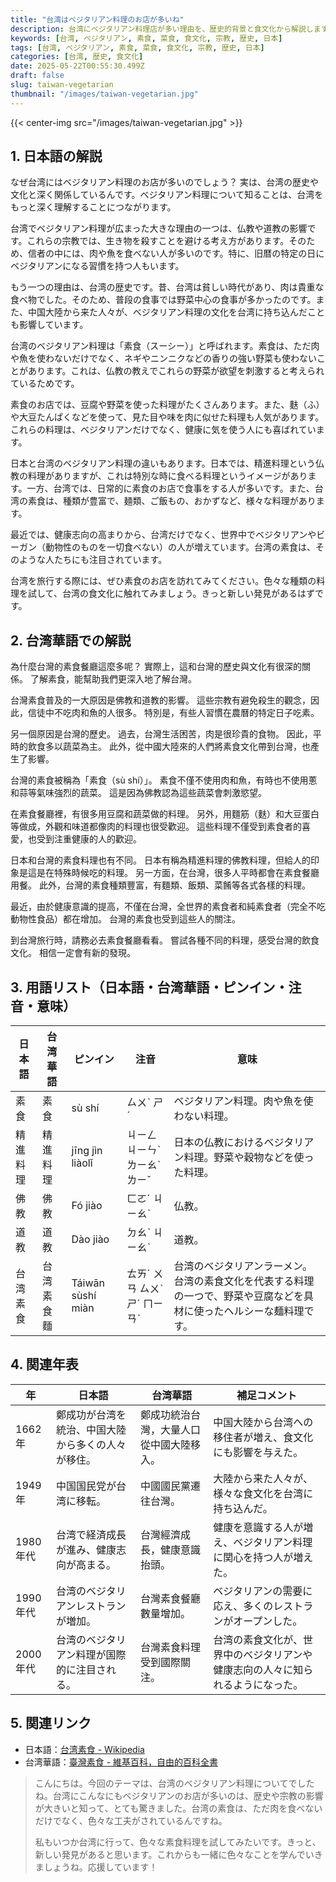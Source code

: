```yaml
---
title: "台湾はベジタリアン料理のお店が多いね"
description: 台湾にベジタリアン料理店が多い理由を、歴史的背景と食文化から解説します。日本との関連も紹介。
keywords: [台湾, ベジタリアン, 素食, 菜食, 食文化, 宗教, 歴史, 日本]
tags: [台湾, ベジタリアン, 素食, 菜食, 食文化, 宗教, 歴史, 日本]
categories: [台湾, 歴史, 食文化]
date: 2025-05-22T00:55:30.499Z
draft: false
slug: taiwan-vegetarian
thumbnail: "/images/taiwan-vegetarian.jpg"
---
```


{{< center-img src="/images/taiwan-vegetarian.jpg" >}}

## 1. 日本語の解説

なぜ台湾にはベジタリアン料理のお店が多いのでしょう？ 実は、台湾の歴史や文化と深く関係しているんです。ベジタリアン料理について知ることは、台湾をもっと深く理解することにつながります。

台湾でベジタリアン料理が広まった大きな理由の一つは、仏教や道教の影響です。これらの宗教では、生き物を殺すことを避ける考え方があります。そのため、信者の中には、肉や魚を食べない人が多いのです。特に、旧暦の特定の日にベジタリアンになる習慣を持つ人もいます。

もう一つの理由は、台湾の歴史です。昔、台湾は貧しい時代があり、肉は貴重な食べ物でした。そのため、普段の食事では野菜中心の食事が多かったのです。また、中国大陸から来た人々が、ベジタリアン料理の文化を台湾に持ち込んだことも影響しています。

台湾のベジタリアン料理は「素食（スーシー）」と呼ばれます。素食は、ただ肉や魚を使わないだけでなく、ネギやニンニクなどの香りの強い野菜も使わないことがあります。これは、仏教の教えでこれらの野菜が欲望を刺激すると考えられているためです。

素食のお店では、豆腐や野菜を使った料理がたくさんあります。また、麩（ふ）や大豆たんぱくなどを使って、見た目や味を肉に似せた料理も人気があります。これらの料理は、ベジタリアンだけでなく、健康に気を使う人にも喜ばれています。

日本と台湾のベジタリアン料理の違いもあります。日本では、精進料理という仏教の料理がありますが、これは特別な時に食べる料理というイメージがあります。一方、台湾では、日常的に素食のお店で食事をする人が多いです。また、台湾の素食は、種類が豊富で、麺類、ご飯もの、おかずなど、様々な料理があります。

最近では、健康志向の高まりから、台湾だけでなく、世界中でベジタリアンやビーガン（動物性のものを一切食べない）の人が増えています。台湾の素食は、そのような人たちにも注目されています。

台湾を旅行する際には、ぜひ素食のお店を訪れてみてください。色々な種類の料理を試して、台湾の食文化に触れてみましょう。きっと新しい発見があるはずです。

## 2. 台湾華語での解説

為什麼台灣的素食餐廳這麼多呢？ 實際上，這和台灣的歷史與文化有很深的關係。 了解素食，能幫助我們更深入地了解台灣。

台灣素食普及的一大原因是佛教和道教的影響。 這些宗教有避免殺生的觀念，因此，信徒中不吃肉和魚的人很多。 特別是，有些人習慣在農曆的特定日子吃素。

另一個原因是台灣的歷史。 過去，台灣生活困苦，肉是很珍貴的食物。 因此，平時的飲食多以蔬菜為主。 此外，從中國大陸來的人們將素食文化帶到台灣，也產生了影響。

台灣的素食被稱為「素食（sù shí）」。 素食不僅不使用肉和魚，有時也不使用蔥和蒜等氣味強烈的蔬菜。 這是因為佛教認為這些蔬菜會刺激慾望。

在素食餐廳裡，有很多用豆腐和蔬菜做的料理。 另外，用麵筋（麩）和大豆蛋白等做成，外觀和味道都像肉的料理也很受歡迎。 這些料理不僅受到素食者的喜愛，也受到注重健康的人的歡迎。

日本和台灣的素食料理也有不同。 日本有稱為精進料理的佛教料理，但給人的印象是這是在特殊時候吃的料理。 另一方面，在台灣，很多人平時都會在素食餐廳用餐。 此外，台灣的素食種類豐富，有麵類、飯類、菜餚等各式各樣的料理。

最近，由於健康意識的提高，不僅在台灣，全世界的素食者和純素食者（完全不吃動物性食品）都在增加。 台灣的素食也受到這些人的關注。

到台灣旅行時，請務必去素食餐廳看看。 嘗試各種不同的料理，感受台灣的飲食文化。 相信一定會有新的發現。

## 3. 用語リスト（日本語・台湾華語・ピンイン・注音・意味）

| 日本語   | 台湾華語   | ピンイン    | 注音   | 意味                                                                                               |
| -------- | -------- | --------- | ---- | -------------------------------------------------------------------------------------------------- |
| 素食     | 素食     | sù shí    | ㄙㄨˋ ㄕˊ | ベジタリアン料理。肉や魚を使わない料理。                                                                                                |
| 精進料理 | 精進料理 | jīng jìn liàolǐ | ㄐㄧㄥ ㄐㄧㄣˋ ㄌㄧㄠˋ ㄌㄧˇ | 日本の仏教におけるベジタリアン料理。野菜や穀物などを使った料理。                                                                    |
| 佛教     | 佛教     | Fó jiào   | ㄈㄛˊ ㄐㄧㄠˋ  | 仏教。                                                                                               |
| 道教     | 道教     | Dào jiào   | ㄉㄠˋ ㄐㄧㄠˋ   | 道教。                                                                                               |
| 台湾素食 | 台湾素食麵 | Táiwān sùshí miàn | ㄊㄞˊ ㄨㄢ ㄙㄨˋ ㄕˊ ㄇㄧㄢˋ | 台湾のベジタリアンラーメン。台湾の素食文化を代表する料理の一つで、野菜や豆腐などを具材に使ったヘルシーな麺料理です。 |

## 4. 関連年表

| 年    | 日本語                                                    | 台湾華語                                                      | 補足コメント                                                                                           |
| ----- | ------------------------------------------------------- | ------------------------------------------------------------- | ---------------------------------------------------------------------------------------------------- |
| 1662年 | 鄭成功が台湾を統治、中国大陸から多くの人々が移住。                                   | 鄭成功統治台灣，大量人口從中國大陸移入。                                                 | 中国大陸から台湾への移住者が増え、食文化にも影響を与えた。                                                                    |
| 1949年 | 中国国民党が台湾に移転。                                             | 中國國民黨遷往台灣。                                                           | 大陸から来た人々が、様々な食文化を台湾に持ち込んだ。                                                                           |
| 1980年代 | 台湾で経済成長が進み、健康志向が高まる。                                         | 台灣經濟成長，健康意識抬頭。                                                      | 健康を意識する人が増え、ベジタリアン料理に関心を持つ人が増えた。                                                                 |
| 1990年代 | 台湾のベジタリアンレストランが増加。                                          | 台灣素食餐廳數量增加。                                                           | ベジタリアンの需要に応え、多くのレストランがオープンした。                                                                       |
| 2000年代 | 台湾のベジタリアン料理が国際的に注目される。                                       | 台灣素食料理受到國際關注。                                                        | 台湾の素食文化が、世界中のベジタリアンや健康志向の人々に知られるようになった。                                                         |

## 5. 関連リンク

*   日本語：[台湾素食 - Wikipedia](https://ja.wikipedia.org/wiki/%E5%8F%B0%E6%B9%BE%E7%B4%A0%E9%A3%9F)
*   台湾華語：[臺灣素食 - 維基百科，自由的百科全書](https://zh.wikipedia.org/wiki/%E8%87%BA%E7%81%A3%E7%B4%A0%E9%A3%9F)

> こんにちは。今回のテーマは、台湾のベジタリアン料理についてでしたね。台湾にこんなにもベジタリアンのお店が多いのは、歴史や宗教の影響が大きいと知って、とても驚きました。台湾の素食は、ただ肉を食べないだけでなく、色々な工夫がされているんですね。
>
> 私もいつか台湾に行って、色々な素食料理を試してみたいです。きっと、新しい発見があると思います。これからも一緒に色々なことを学んでいきましょうね。応援しています！
